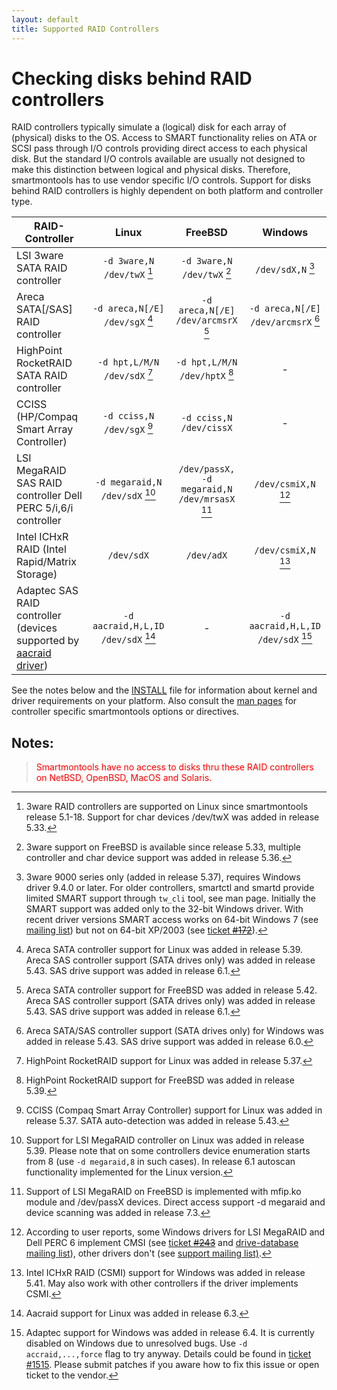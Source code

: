 ```yaml
---
layout: default
title: Supported RAID Controllers
---
```


# Checking disks behind RAID controllers

RAID controllers typically simulate a (logical) disk for each array of (physical) disks to the OS. Access to SMART functionality relies on ATA or SCSI pass through I/O controls providing direct access to each physical disk. But the standard I/O controls available are usually not designed to make this distinction between logical and physical disks. Therefore, smartmontools has to use vendor specific I/O controls. Support for disks behind RAID controllers is highly dependent on both platform and controller type. 

| RAID-Controller | Linux | FreeBSD | Windows |
| --------------- | :---: | :-----: | :-----: |
| LSI 3ware SATA RAID controller | `-d 3ware,N /dev/twX` [^1] | `-d 3ware,N /dev/twX` [^2] | `/dev/sdX,N` [^3] |
| Areca SATA[/SAS] RAID controller | `-d areca,N[/E] /dev/sgX` [^4] | `-d areca,N[/E] /dev/arcmsrX` [^11] | `-d areca,N[/E] /dev/arcmsrX` [^12] |
| HighPoint RocketRAID SATA RAID controller | `-d hpt,L/M/N /dev/sdX` [^5] | `-d hpt,L/M/N /dev/hptX` [^6] | - |
| CCISS (HP/Compaq Smart Array Controller) | `-d cciss,N /dev/sgX` [^7] | `-d cciss,N /dev/cissX` | - |
| LSI MegaRAID SAS RAID controller Dell PERC 5/i,6/i controller | `-d megaraid,N /dev/sdX` [^8] | `/dev/passX, -d megaraid,N /dev/mrsasX` [^9] | `/dev/csmiX,N` [^13] |
| Intel ICHxR RAID (Intel Rapid/Matrix Storage) | `/dev/sdX` | `/dev/adX` | `/dev/csmiX,N` [^10] |
| Adaptec SAS RAID controller (devices supported by <a class="ext-link" href="https://www.kernel.org/doc/Documentation/scsi/aacraid.txt"><span class="icon"></span>aacraid driver</a>) | `-d aacraid,H,L,ID /dev/sdX` [^14] | - | `-d aacraid,H,L,ID /dev/sdX` [^15] |

See the notes below and the <a class="ext-link" href="https://trac.smartmontools.org/browser/trunk/smartmontools/INSTALL"><span class="icon"></span>INSTALL</a><a class="ziplink" href="https://trac.smartmontools.org/export/HEAD/trunk/smartmontools/INSTALL" title="Download"><span class="icon"></span></a> file for information about kernel and driver requirements on your platform.
Also consult the <a href="/docs.html#man-pages">man pages</a> for controller specific smartmontools options or directives.

## Notes:
>   <font color="red">Smartmontools have no access to disks thru these RAID controllers on NetBSD, OpenBSD, MacOS and Solaris.</font><br>

[^1]: 3ware RAID controllers are supported on Linux since smartmontools release 5.1-18. Support for char devices /dev/twX was added in release 5.33.
[^2]: 3ware support on FreeBSD is available since release 5.33, multiple controller and char device support was added in release 5.36.
[^3]: 3ware 9000 series only (added in release 5.37), requires Windows driver 9.4.0 or later. For older controllers, smartctl and smartd provide limited SMART support through `tw_cli` tool, see man page. Initially the SMART support was added only to the 32-bit Windows driver. With recent driver versions SMART access works on 64-bit Windows 7 (see <a class="ext-link" href="http://sourceforge.net/mailarchive/forum.php?thread_name=20110420135554.701c2163%40linux.localdomain&forum_name=smartmontools-support"><span class="icon"></span>mailing list</a>) but not on 64-bit XP/2003 (see <a class="ext-link" href="https://trac.smartmontools.org/ticket/172"><span class="icon"></span>ticket ~~#172~~</a>).
[^4]: Areca SATA controller support for Linux was added in release 5.39. Areca SAS controller support (SATA drives only) was added in release 5.43. SAS drive support was added in release 6.1.
[^5]: HighPoint RocketRAID support for Linux was added in release 5.37.
[^6]: HighPoint RocketRAID support for FreeBSD was added in release 5.39.
[^7]: CCISS (Compaq Smart Array Controller) support for Linux was added in release 5.37. SATA auto-detection was added in release 5.43.
[^8]: Support for LSI MegaRAID controller on Linux was added in release 5.39. Please note that on some controllers device enumeration starts from 8 (use `-d megaraid,8` in such cases). In release 6.1 autoscan functionality implemented for the Linux version.
[^9]: Support of LSI MegaRAID on FreeBSD is implemented with mfip.ko module and /dev/passX devices. Direct access support -d megaraid and device scanning was added in release 7.3.
[^10]: Intel ICHxR RAID (CSMI) support for Windows was added in release 5.41. May also work with other controllers if the driver implements CSMI.
[^11]: Areca SATA controller support for FreeBSD was added in release 5.42. Areca SAS controller support (SATA drives only) was added in release 5.43. SAS drive support was added in release 6.1.
[^12]: Areca SATA/SAS controller support (SATA drives only) for Windows was added in release 5.43. SAS drive support was added in release 6.0.
[^13]: According to user reports, some Windows drivers for LSI MegaRAID and Dell PERC 6 implement CMSI (see <a class="ext-link" href="https://trac.smartmontools.org/ticket/243#comment:7"><span class="icon"></span>ticket ~~#243~~</a> and <a class="ext-link" href="http://sourceforge.net/p/smartmontools/mailman/message/30879378/"><span class="icon"></span>drive-database mailing list</a>), other drivers don't (see <a class="ext-link" href="http://sourceforge.net/p/smartmontools/mailman/message/31525054/"><span class="icon"></span>support mailing list)</a>.
[^14]: Aacraid support for Linux was added in release 6.3.
[^15]: Adaptec support for Windows was added in release 6.4. It is currently disabled on Windows due to unresolved bugs. Use `-d accraid,...,force` flag to try anyway. Details could be found in <a class="ext-link" href="https:/trac.smartmontools.org/ticket/1515"><span class="icon"></span>ticket #1515</a>. Please submit patches if you aware how to fix this issue or open ticket to the vendor.
